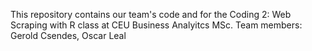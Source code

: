 This repository contains our team's code and for the Coding 2: Web Scraping with R class at CEU Business Analyitcs MSc.
Team members: Gerold Csendes, Oscar Leal